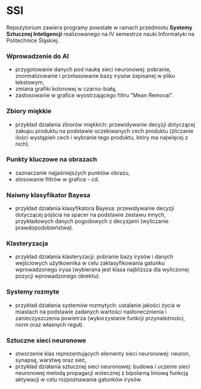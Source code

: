# SSI
Repozytorium zawiera programy powstałe w ramach przedmiotu **Systemy Sztucznej Inteligencji** 
realizowanego na IV semestrze nauki Informatyki na Politechnice Śląskiej.

### Wprowadzenie do AI
- przygotowanie danych pod naukę sieci neuronowej: pobranie, znormalizowanie i przetasowanie bazy irysów zapisanej w pliku tekstowym,
- zmiana grafiki kolorowej w czarno-białą,
- zastosowanie w grafice wyostrzającego filtru "Mean Removal".

### Zbiory miękkie
- przykład działania zbiorów miękkich: przewidywanie decyzji dotyczącej zakupu produktu na podstawie oczekiwanych cech produktu 
(zliczanie ilości wystąpień cech i wybranie tego produktu, który ma najwięcej z nich).

### Punkty kluczowe na obrazach
- zaznaczanie najjaśniejszych punktów obrazu,
- stosowanie filtrów w grafice - cd.

### Naiwny klasyfikator Bayesa
- przykład działania klasyfikatora Bayesa: przewidywanie decyzji dotyczącej pójścia na spacer 
na podstawie zestawu innych, przykładowych danych pogodowych z decyzjami (wyliczanie prawdopodobieństwa).

### Klasteryzacja
- przykład działania klasteryzacji: pobranie bazy irysów i danych wejściowych użytkownika 
w celu zaklasyfikowania gatunku wprowadzonego irysa (wybierana jest klasa najbliższa dla wyliczonej pozycji wprowadzonego obiektu).

### Systemy rozmyte
- przykład działania systemów rozmytych: ustalanie jakości życia w miastach na podstawie zadanych wartości 
nasłonecznienia i zanieczyszczenia powietrza (wykorzystanie funkcji przynależności, norm oraz własnych reguł).

### Sztuczne sieci neuronowe
- stworzenie klas reprezentujących elementy sieci neuronowej: neuron, synapsę, warstwę oraz sieć,
- przykład działania sztucznej sieci neuronowej: budowa i uczenie sieci neuronowej metodą propagacji 
wstecznej z bipolarną liniową funkcją aktywacji w celu rozpoznawania gatunków irysów.
